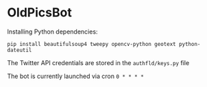 # OldPicsBot
Installing Python dependencies:
```
pip install beautifulsoup4 tweepy opencv-python geotext python-dateutil
```

The Twitter API credentials are stored in the `authfld/keys.py` file

The bot is currently launched via cron `0 * * * *`
